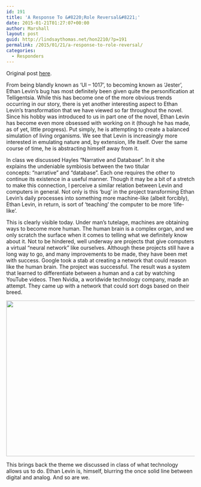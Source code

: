 ```yaml
---
id: 191
title: 'A Response To &#8220;Role Reversal&#8221;'
date: 2015-01-21T01:27:07+00:00
author: Marshall
layout: post
guid: http://lindsaythomas.net/hon2210/?p=191
permalink: /2015/01/21/a-response-to-role-reversal/
categories:
  - Responders
---
```

Original post [here](http://lindsaythomas.net/hon2210/2015/01/19/role-reversal-don-baracskay/ "Role Reversal (Don Baracskay)").

From being blandly known as &#8216;UI &#8211; 1017&#8217;, to becoming known as &#8216;Jester&#8217;, Ethan Levin&#8217;s bug has most definitely been given quite the personification at Telligentsia. While this has become one of the more obvious trends occurring in our story, there is yet another interesting aspect to Ethan Levin&#8217;s transformation that we have viewed so far throughout the novel. Since his hobby was introduced to us in part one of the novel, Ethan Levin has become even more obsessed with working on it (though he has made, as of yet, little progress). Put simply, he is attempting to create a balanced simulation of living organisms. We see that Levin is increasingly more interested in emulating nature and, by extension, life itself. Over the same course of time, he is abstracting himself away from it.

In class we discussed Hayles &#8220;Narrative and Database&#8221;. In it she explains the undeniable symbiosis between the two titular concepts: &#8220;narrative&#8221; and &#8220;database&#8221;. Each one requires the other to continue its existence in a useful manner. Though it may be a bit of a stretch to make this connection, I perceive a similar relation between Levin and computers in general. Not only is this &#8216;bug&#8217; in the project transforming Ethan Levin&#8217;s daily processes into something more machine-like (albeit forcibly), Ethan Levin, in return, is sort of &#8216;teaching&#8217; the computer to be more &#8216;life-like&#8217;.

This is clearly visible today. Under man&#8217;s tutelage, machines are obtaining ways to become more human. The human brain is a complex organ, and we only scratch the surface when it comes to telling what we definitely know about it. Not to be hindered, well underway are projects that give computers a virtual &#8220;neural network&#8221; like ourselves. Although these projects still have a long way to go, and many improvements to be made, they have been met with success. Google took a stab at creating a network that could reason like the human brain. The project was successful. The result was a system that learned to differentiate between a human and a cat by watching YouTube videos. Then Nvidia, a worldwide technology company, made an attempt. They came up with a network that could sort dogs based on their breed.

<img class="aligncenter" src="http://cdn4.wccftech.com/wp-content/uploads/2014/03/High-Level-Features-Unsupervised-Learning-DNN-Google-Nvidia-GTC.png" alt="" width="741" height="417" />

This brings back the theme we discussed in class of what technology allows us to do. Ethan Levin is, himself, blurring the once solid line between digital and analog. And so are we.